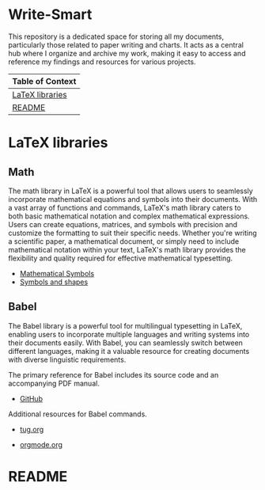 # Write-Smart
This repository is a dedicated space for storing all my documents, particularly those related to paper writing and charts. 
It acts as a central hub where I organize and archive my work, making it easy to access and reference my findings and resources for various projects.

| Table of Context 	|
|---	|
| [LaTeX libraries](#LaTeX_libraries) 	|
| [README](#README) 	|

# LaTeX libraries

## Math
The math library in LaTeX is a powerful tool that allows users to seamlessly incorporate mathematical equations and symbols into their documents. With a vast array of functions and commands, LaTeX's math library caters to both basic mathematical notation and complex mathematical expressions. Users can create equations, matrices, and symbols with precision and customize the formatting to suit their specific needs. Whether you're writing a scientific paper, a mathematical document, or simply need to include mathematical notation within your text, LaTeX's math library provides the flexibility and quality required for effective mathematical typesetting.

- [Mathematical Symbols](https://www.cmor-faculty.rice.edu/~heinken/latex/symbols.pdf)
- [Symbols and shapes](https://www.math.uci.edu/~xiangwen/pdf/LaTeX-Math-Symbols.pdf)

## Babel
The Babel library is a powerful tool for multilingual typesetting in LaTeX, enabling users to incorporate multiple languages and writing systems into their documents easily. With Babel, you can seamlessly switch between different languages, making it a valuable resource for creating documents with diverse linguistic requirements.

 The primary reference for Babel includes its source code and an accompanying PDF manual.

- [GitHub](https://github.com/latex3/babel/tree/main)

Additional resources for Babel commands.

- [tug.org](https://tug.org/pipermail/tex-live-commits/2017-November/004395.html)

- [orgmode.org](https://orgmode.org/manual/LaTeX-header-and-sectioning.html)

# README
